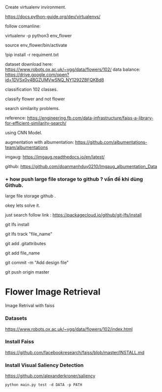 Create virtualenv invironment. 

https://docs.python-guide.org/dev/virtualenvs/

follow comanline: 

virtualenv -p python3 env_flower

source env_flower/bin/activate

!pip install -r requiment.txt

dataset download here: https://www.robots.ox.ac.uk/~vgg/data/flowers/102/
data balance:  https://drive.google.com/open?id=1DVSx0v4BGZUMVwSNQ_NY1292ZBFQKBd8

classification 102 classes. 

classify flower and not flower

search similarity problems. 

reference: https://engineering.fb.com/data-infrastructure/faiss-a-library-for-efficient-similarity-search/


using CNN Model. 

augmentation with albumentation: https://github.com/albumentations-team/albumentations

imgaug: https://imgaug.readthedocs.io/en/latest/ 

github: https://github.com/doanmanhduy0210/Imgaug_albumentation_Data


### + how push large file storage to github ?   vấn đề khi dùng Github. 
large file storage github . 

okey lets solve it. 

just search follow link : https://packagecloud.io/github/git-lfs/install 

git lfs install

git lfs track "file_name"

git add .gitattributes

git add file_name 

git commit -m "Add design file"

git push origin master

# Flower Image Retrieval
Image Retrival with faiss


### Datasets
https://www.robots.ox.ac.uk/~vgg/data/flowers/102/index.html

### Install Faiss
https://github.com/facebookresearch/faiss/blob/master/INSTALL.md


### Install Visual Saliency Detection
https://github.com/alexanderkroner/saliency

```
python main.py test -d DATA -p PATH
```



